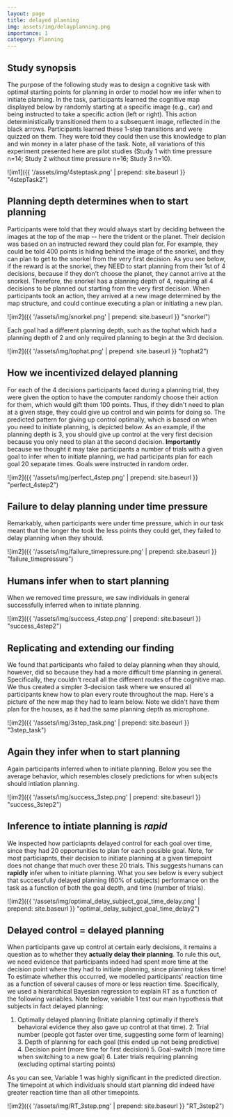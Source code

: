 ```yaml
---
layout: page
title: delayed planning
img: assets/img/delayplanning.png
importance: 1
category: Planning
---
```


## Study synopsis

The purpose of the following study was to design a cognitive task with optimal starting points for planning in order to model how we infer when to
initiate planning. In the task, participants learned the cognitive map displayed below by randomly starting at a specific image (e.g., car) and being
instructed to take a specific action (left or right). This action deterministically transitioned them to a subsequent image, reflected in the black
arrows. Participants learned these 1-step transitions and were quizzed on them. They were told they could then use this knowledge to plan and win
money in a later phase of the task. Note, all variations of this experiment presented here are pilot studies (Study 1 with time pressure n=14; Study 2
without time pressure n=16; Study 3 n=10).

![im1]({{ '/assets/img/4steptask.png' | prepend: site.baseurl }} "4stepTask2")

## Planning depth determines when to start planning

Participants were told that they would always start by deciding between the images at the top of the map -- here the trident or the planet. Their
decision was based on an instructed reward they could plan for. For example, they could be told 400 points is hiding behind the image of the snorkel,
and they can plan to get to the snorkel from the very first decision. As you see below, if the reward is at the snorkel, they NEED to start planning
from their 1st of 4 decisions, because if they don't choose the planet, they cannot arrive at the snorkel. Therefore, the snorkel has a planning depth
of 4, requiring all 4 decisions to be planned out starting from the very first decision. When participants took an action, they arrived at a new image
determined by the map structure, and could continue executing a plan or initiating a new plan.

![im2]({{ '/assets/img/snorkel.png' | prepend: site.baseurl }} "snorkel")

Each goal had a different planning depth, such as the tophat which had a planning depth of 2 and only required planning to begin at the 3rd decision.

![im2]({{ '/assets/img/tophat.png' | prepend: site.baseurl }} "tophat2")

## How we incentivized delayed planning

For each of the 4 decisions participants faced during a planning trial, they were given the option to have the computer randomly choose their action
for them, which would gift them 100 points. Thus, if they didn't need to plan at a given stage, they could give up control and win points for doing
so. The predicted pattern for giving up control optimally, which is based on when you need to initiate planning, is depicted below. As an example, if
the planning depth is 3, you should give up control at the very first decision because you only need to plan at the second decision. **Importantly**
because we thought it may take participants a number of trials with a given goal to infer when to initiate planning, we had participants plan for each
goal 20 separate times. Goals were instructed in random order.

![im2]({{ '/assets/img/perfect_4step.png' | prepend: site.baseurl }} "perfect_4step2")

## Failure to delay planning under time pressure

Remarkably, when participants were under time pressure, which in our task meant that the longer the took the less points they could get, they failed
to delay planning when they should.

![im2]({{ '/assets/img/failure_timepressure.png' | prepend: site.baseurl }} "failure_timepressure")

## Humans infer when to start planning

When we removed time pressure, we saw individuals in general successfully inferred when to initiate planning.

![im2]({{ '/assets/img/success_4step.png' | prepend: site.baseurl }} "success_4step2")

## Replicating and extending our finding

We found that participants who failed to delay planning when they should, however, did so because they had a more difficult time planning in general.
Specifically, they couldn't recall all the different routes of the cognitive map. We thus created a simpler 3-decision task where we ensured all
participants knew how to plan every route throughout the map. Here's a picture of the new map they had to learn below. Note we didn't have them plan
for the houses, as it had the same planning depth as microphone.

![im2]({{ '/assets/img/3step_task.png' | prepend: site.baseurl }} "3step_task")

## Again they infer when to start planning

Again participants inferred when to initiate planning. Below you see the average behavior, which resembles closely predictions for when subjects
should intiation planning.

![im2]({{ '/assets/img/success_3step.png' | prepend: site.baseurl }} "success_3step2")

## Inference to intiate planning is _rapid_

We inspected how particiapnts delayed control for each goal over time, since they had 20 opportunities to plan for each possible goal. Note, for most
particiapnts, their decision to initiate planning at a given timepoint does not change that much over these 20 trials. This suggests humans can
**rapidly** infer when to initiate planning. What you see below is every subject that successfully delayed planning (60% of subjects) performance on
the task as a function of both the goal depth, and time (number of trials).

![im2]({{ '/assets/img/optimal_delay_subject_goal_time_delay.png' | prepend: site.baseurl }} "optimal_delay_subject_goal_time_delay2")

## Delayed control = delayed planning

When participants gave up control at certain early decisions, it remains a question as to whether they **actually delay their planning**. To rule this
out, we need evidence that participants indeed had spent more time at the decision point where they had to initiate planning, since planning takes
time! To estimate whether this occurred, we modelled participants' reaction time as a function of several causes of more or less reaction time.
Specifically, we used a hierarchical Bayesian regression to explain RT as a function of the following variables. Note below, variable 1 test our main
hypothesis that subjects in fact delayed planning:

1. Optimally delayed planning (Initiate planning optimally if there’s behavioral evidence they also gave up control at that time). 2. Trial number
   (people got faster over time, suggesting some form of learning) 3. Depth of planning for each goal (this ended up not being predictive) 4. Decision
   point (more time for first decision) 5. Goal-switch (more time when switching to a new goal) 6. Later trials requiring planning (excluding optimal
   starting points)

As you can see, Variable 1 was highly significant in the predicted direction. The timepoint at which individuals should start planning did indeed have
greater reaction time than all other timepoints.

![im2]({{ '/assets/img/RT_3step.png' | prepend: site.baseurl }} "RT_3step2")

